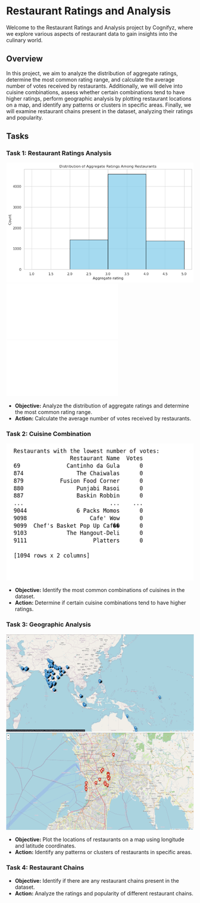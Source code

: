 # Restaurant Ratings and Analysis

Welcome to the Restaurant Ratings and Analysis project by Cognifyz, where we explore various aspects of restaurant data to gain insights into the culinary world.

## Overview

In this project, we aim to analyze the distribution of aggregate ratings, determine the most common rating range, and calculate the average number of votes received by restaurants. Additionally, we will delve into cuisine combinations, assess whether certain combinations tend to have higher ratings, perform geographic analysis by plotting restaurant locations on a map, and identify any patterns or clusters in specific areas. Finally, we will examine restaurant chains present in the dataset, analyzing their ratings and popularity.

## Tasks

### Task 1: Restaurant Ratings Analysis

![Task 1 Image](/Level%202/Task%201/assets/data1.png)
![restaurant_map HTML](/Level%202/Task%203/restaurant_map.html)
![restaurant_clusters_map HTML](/Level%202/Task%203/restaurant_clusters_map.html)
- **Objective:** Analyze the distribution of aggregate ratings and determine the most common rating range.
- **Action:** Calculate the average number of votes received by restaurants.

### Task 2: Cuisine Combination
![Task 1 Image](/Level%202/Task%202/assets/d1.png)
- **Objective:** Identify the most common combinations of cuisines in the dataset.
- **Action:** Determine if certain cuisine combinations tend to have higher ratings.

### Task 3: Geographic Analysis

![Task 3 Image](/Level%202/Task%203/assets/Screenshot%20from%202024-02-04%2014-44-37.png)
![Task 3 Image](/Level%202/Task%203/assets/Screenshot%20from%202024-02-04%2015-35-11.png)
- **Objective:** Plot the locations of restaurants on a map using longitude and latitude coordinates.
- **Action:** Identify any patterns or clusters of restaurants in specific areas.

### Task 4: Restaurant Chains
- **Objective:** Identify if there are any restaurant chains present in the dataset.
- **Action:** Analyze the ratings and popularity of different restaurant chains.
